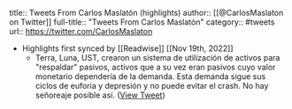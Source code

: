 title:: Tweets From Carlos Maslatón (highlights)
author:: [[@CarlosMaslaton on Twitter]]
full-title:: "Tweets From Carlos Maslatón"
category:: #tweets
url:: https://twitter.com/CarlosMaslaton

- Highlights first synced by [[Readwise]] [[Nov 19th, 2022]]
	- Terra, Luna, UST, crearon un sistema de utilización de activos para "respaldar" pasivos, activos que a su vez eran pasivos cuyo valor monetario dependería de la demanda. Esta demanda sigue sus ciclos de euforia y depresión y no puede evitar el crash. No hay señoreaje posible así. ([View Tweet](https://twitter.com/CarlosMaslaton/status/1524367280242663426))